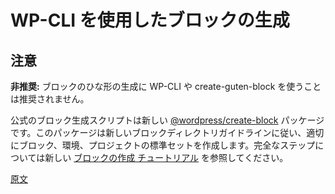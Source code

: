 <!-- 
# Generate Blocks with WP-CLI
 -->
# WP-CLI を使用したブロックの生成
<!-- 
## WARNING
 -->
## 注意
<!-- 
**Deprecated:** It is not no longer recommended to use WP-CLI or create-guten-block to generate block scaffolding.
 -->
**非推奨:** ブロックのひな形の生成に WP-CLI や create-guten-block を使うことは推奨されません。

<!-- 
The official script to generate a block is the new [@wordpress/create-block](/packages/create-block/README.md) package. This package follows the new block directory guidelines, and creates the proper block, environment, and standards set by the project. See the new [Create a Block tutorial](/docs/designers-developers/developers/tutorials/create-block/readme.md) for a complete walk-through.
 -->
公式のブロック生成スクリプトは新しい [@wordpress/create-block](https://ja.wordpress.org/team/handbook/block-editor/packages/packages-create-block/) パッケージです。このパッケージは新しいブロックディレクトリガイドラインに従い、適切にブロック、環境、プロジェクトの標準セットを作成します。完全なステップについては新しい [ブロックの作成 チュートリアル](https://ja.wordpress.org/team/handbook/block-editor/tutorials/create-block/) を参照してください。

[原文](https://github.com/WordPress/gutenberg/blob/master/docs/designers-developers/developers/tutorials/block-tutorial/generate-blocks-with-wp-cli.md)